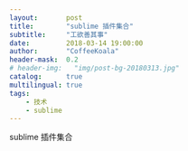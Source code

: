 ```yaml
---
layout:       post
title:        "sublime 插件集合"
subtitle:     "工欲善其事"
date:         2018-03-14 19:00:00
author:       "CoffeeKoala"
header-mask:  0.2
# header-img:   "img/post-bg-20180313.jpg"
catalog:      true
multilingual: true
tags:
    - 技术
    - sublime
---
```



sublime 插件集合